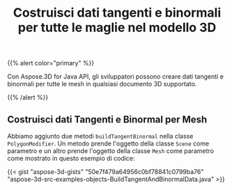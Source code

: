 ﻿---
title: Costruisci dati tangenti e binormali per tutte le maglie nel modello 3D
type: docs
weight: 10
url: /it/java/build-tangent-and-binormal-data-for-all-meshes-in-3d-model/
description: Con Aspose.3D for Java API, gli sviluppatori possono creare dati tangenti e binormali per tutte le mesh in qualsiasi documento 3D supportato.
---
{{% alert color="primary" %}} 

Con Aspose.3D for Java API, gli sviluppatori possono creare dati tangenti e binormali per tutte le mesh in qualsiasi documento 3D supportato.

{{% /alert %}} 
## **Costruisci dati Tangenti e Binormal per Mesh**
Abbiamo aggiunto due metodi `buildTangentBinormal` nella classe `PolygonModifier`. Un metodo prende l'oggetto della classe `Scene` come parametro e un altro prende l'oggetto della classe `Mesh` come parametro come mostrato in questo esempio di codice:

{{< gist "aspose-3d-gists" "50e7f479a64956c0bf78841c0799ba76" "aspose-3d-src-examples-objects-BuildTangentAndBinormalData.java" >}}
